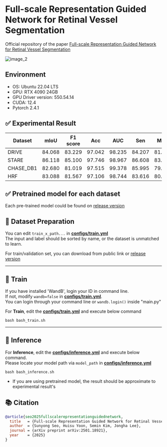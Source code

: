# Full-scale Representation Guided Network for Retinal Vessel Segmentation
Official repository of the paper [Full-scale Representation Guided Network for Retinal Vessel Segmentation](https://arxiv.org/abs/2501.18921)

![image_2](images/Qualitative_evaluation.png)

## Environment

- OS: Ubuntu 22.04 LTS
- GPU: RTX 4090 24GB
- GPU Driver version: 550.54.14
- CUDA: 12.4
- Pytorch 2.4.1

## ✅ Experimental Result

|Dataset|mIoU|F1 score|Acc|AUC|Sen|MCC
|---|---|---|---|---|---|---|
|DRIVE|84.068|83.229|97.042|98.235|84.207|81.731|
|STARE|86.118|85.100|97.746|98.967|86.608|83.958|
|CHASE_DB1|82.680|81.019|97.515|99.378|85.995|79.889|
|HRF|83.088|81.567|97.106|98.744|83.616|80.121|


## ✅ Pretrained model for each dataset
Each pre-trained model could be found on [release version](https://github.com/ZombaSY/FSG-Net-pytorch/releases/tag/1.1.0)


## 🧻 Dataset Preparation
You can edit `train_x_path...` in [<b>configs/train.yml</b>](configs/train.yml) <br>
The input and label should be sorted by name, or the dataset is unmatched to learn.

For train/validation set, you can download from public link or [release version](https://github.com/ZombaSY/FSG-Net-pytorch/releases/tag/1.1.0)

---

## 🚄 Train

If you have installed 'WandB', login your ID in command line.<br>
If not, modify `wandb=false` in [<b>configs/train.yml</b>](configs/train.yml).<br>
You can login through your command line or `wandb.login()` inside "main.py"

For <b>Train</b>, edit the [<b>configs/train.yml</b>](configs/train.yml) and execute below command
```
bash bash_train.sh
```

---

## 🛴 Inference

For <b>Inference</b>, edit the [<b>configs/inference.yml</b>](configs/inference.yml) and execute below command. <br>
Please locate your model path via `model_path` in [<b>configs/inference.yml</b>](configs/inference.yml)</b>
```
bash bash_inference.sh
```

- If you are using pretrained model, the result should be approximate to experimental result's

## 📚 Citation
```bibtex
@article{seo2025fullscalerepresentationguidednetwork,
  title   = {Full-scale Representation Guided Network for Retinal Vessel Segmentation},
  author  = {Sunyong Seo, Huisu Yoon, Semin Kim, Jongha Lee},
  journal = {arXiv preprint arXiv:2501.18921},
  year    = {2025}
}
```
